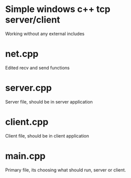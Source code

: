 # Simple windows c++ tcp server/client

Working without any external includes

# net.cpp

Edited recv and send functions

# server.cpp

Server file, should be in server application

# client.cpp 

Client file, should be in client application

# main.cpp

Primary file, its choosing what should run, server or client.
